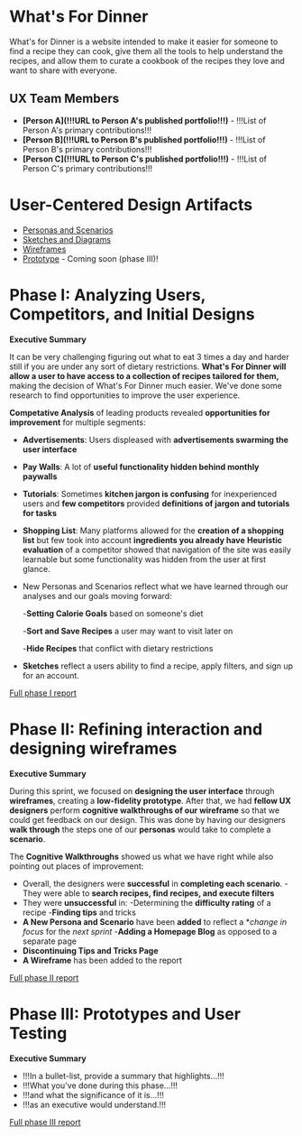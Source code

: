 # What's For Dinner

What's for Dinner is a website intended to make it easier for someone to find a recipe they can cook, give them all the tools to help understand the recipes, and allow them to curate a cookbook of the recipes they love and want to share with everyone.

## UX Team Members

* **[Person A](!!!URL to Person A's published portfolio!!!)** - !!!List of Person A's primary contributions!!!
* **[Person B](!!!URL to Person B's published portfolio!!!)** - !!!List of Person B's primary contributions!!!
* **[Person C](!!!URL to Person C's published portfolio!!!)** - !!!List of Person C's primary contributions!!!

# User-Centered Design Artifacts
 
* [Personas and Scenarios](personas/)
* [Sketches and Diagrams](sketches/)
* [Wireframes](wireframes/)
* [Prototype](#) - Coming soon (phase III)!

# Phase I: Analyzing Users, Competitors, and Initial Designs

**Executive Summary**

It can be very challenging figuring out what to eat 3 times a day and harder still if you are under any sort of dietary restrictions. **What's For Dinner will allow a user to have access to a collection of recipes tailored for them,** making the decision of What's For Dinner much easier. We've done some research to find opportunities to improve the user experience.

**Competative Analysis** of leading products revealed **opportunities for improvement** for multiple segments:
* **Advertisements**: Users displeased with **advertisements swarming the user interface**
* **Pay Walls**: A lot of **useful functionality hidden behind monthly paywalls**
* **Tutorials**: Sometimes **kitchen jargon is confusing** for inexperienced users and **few competitors** provided **definitions of jargon and tutorials for tasks** 
* **Shopping List**: Many platforms allowed for the **creation of a shopping list** but few took into account **ingredients you already have**
**Heuristic evaluation** of a competitor showed that navigation of the site was easily learnable but some functionality was hidden from the user at first glance.
* New Personas and Scenarios reflect what we have learned through our analyses and our goals moving forward:

   -**Setting Calorie Goals** based on someone's diet
   
   -**Sort and Save Recipes** a user may want to visit later on
   
   -**Hide Recipes** that conflict with dietary restrictions
   
* **Sketches** reflect a users ability to find a recipe, apply filters, and sign up for an account.
   
[Full phase I report](phaseI/)

# Phase II: Refining interaction and designing wireframes

**Executive Summary**

During this sprint, we focused on **designing the user interface** through **wireframes**, creating
a **low-fidelity prototype**. After that, we had **fellow UX designers** perform **cognitive
walkthroughs of our wireframe** so that we could get feedback on our design. This was done by
having our designers **walk through** the steps one of our **personas** would take to complete a **scenario**.

The **Cognitive Walkthroughs** showed us what we have right while also pointing out places of
improvement:
* Overall, the designers were **successful** in **completing each scenario**.
   -They were able to **search recipes, find recipes, and execute filters**
* They were **unsuccessful** in:
   -Determining the **difficulty rating** of a recipe
   -**Finding tips** and tricks
* **A New Persona and Scenario** have been **added** to reflect a **change in focus* for the *next sprint*
   -**Adding a Homepage Blog** as opposed to a separate page
* **Discontinuing Tips and Tricks Page**
* **A Wireframe** has been added to the report
   

[Full phase II report](phaseII/)

# Phase III: Prototypes and User Testing

**Executive Summary**

* !!!In a bullet-list, provide a summary that highlights...!!!
* !!!What you've done during this phase...!!!
* !!!and what the significance of it is...!!!
* !!!as an executive would understand.!!!

[Full phase III report](phaseIII/)
